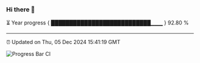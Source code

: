 ### Hi there 👋

⏳ Year progress { ███████████████████████████▁▁▁ } 92.80 %

---

⏰ Updated on Thu, 05 Dec 2024 15:41:19 GMT

![Progress Bar CI](https://github.com/IshwaranRudhara/GIT-ACTION/workflows/Progress%20Bar%20CI/badge.svg)
